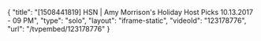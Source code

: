 {
    "title": "[1508441819] HSN | Amy Morrison's Holiday Host Picks 10.13.2017 - 09 PM",
    "type": "solo",
    "layout": "iframe-static",
    "videoId": "123178776",
    "url": "\/tvpembed\/123178776"
}